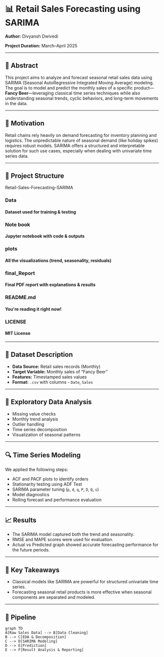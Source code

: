 # 📊 Retail Sales Forecasting using SARIMA

**Author:** Divyansh Dwivedi  
  
**Project Duration:** March–April 2025

---

## 🧠 Abstract

This project aims to analyze and forecast seasonal retail sales data using SARIMA (Seasonal AutoRegressive Integrated Moving Average) modeling. The goal is to model and predict the monthly sales of a specific product—**Fancy Beer**—leveraging classical time series techniques while also understanding seasonal trends, cyclic behaviors, and long-term movements in the data.

---

## 🎯 Motivation

Retail chains rely heavily on demand forecasting for inventory planning and logistics. The unpredictable nature of seasonal demand (like holiday spikes) requires robust models. SARIMA offers a structured and interpretable solution for such use cases, especially when dealing with univariate time series data.

---

## 📂 Project Structure
Retail-Sales-Forecasting-SARIMA
### Data 
#### Dataset used for training & testing 
### Note book
#### Jupyter notebook with code & outputs 
### plots
#### All the visualizations (trend, seasonality, residuals) 
### final_Report
#### Final PDF report with explanations & results 
### README.md 
#### You're reading it right now! 
### LICENSE 
#### MIT License


---

## 📁 Dataset Description

- **Data Source:** Retail sales records (Monthly)
- **Target Variable:** Monthly sales of “Fancy Beer”
- **Features:** Timestamped sales values
- **Format:** `.csv` with columns - `Date`, `Sales`

---

## 🧪 Exploratory Data Analysis

- Missing value checks
- Monthly trend analysis
- Outlier handling
- Time series decomposition
- Visualization of seasonal patterns

---

## 🔍 Time Series Modeling

We applied the following steps:

- ACF and PACF plots to identify orders
- Stationarity testing using ADF Test
- SARIMA parameter tuning (`p`, `d`, `q`, `P`, `D`, `Q`, `s`)
- Model diagnostics
- Rolling forecast and performance evaluation

---

## 📈 Results

- The SARIMA model captured both the trend and seasonality.
- RMSE and MAPE scores were used for evaluation.
- Actual vs Predicted graph showed accurate forecasting performance for the future periods.

---

## 📌 Key Takeaways

- Classical models like SARIMA are powerful for structured univariate time series.
- Forecasting seasonal retail products is more effective when seasonal components are separated and modeled.

---

## 🧠 Pipeline

```mermaid
graph TD
A[Raw Sales Data] --> B[Data Cleaning]
B --> C[EDA & Decomposition]
C --> D[SARIMA Modeling]
D --> E[Prediction]
E --> F[Result Analysis & Reporting]


